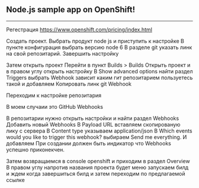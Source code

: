 

## Node.js sample app on OpenShift!
-----------------

Регестрация https://www.openshift.com/pricing/index.html

Создать проект.
Выбрать продукт node js и приступить к настройке
В пункте конфигурация выбрать версию node 6
В разделе git указать линк на свой репозитарий. Завершить настройку

Затем открыть проект
Перейти в пункт Builds > Builds
Открыть проект и в правом углу открыть настройку
В Show advanced options найти раздел Triggers выбрать Webhook зависит каким гит репозитарием пользуетесь такой и добавляем
Копировать линк git Webhook

Переходим к настройке репозитария

В моем случаии это  GitHub Webhooks

В репозитарии нужно открыть настройки и найти раздел Webhooks
Добавить новый Webhooks
В Payload URL вставляем скопированую лику с сервера
В Content type указываем application/json
В Which events would you like to trigger this webhook? выбираем Send me everything.
И добавляем
При создании должен быть индикатор что Webhooks успешно приконекчен.

Затем возвращаемся в console openshift и приходим в раздел Overview
В правом углу напротив названия проекта будет меню запускаем билд и ждем когда завершиться билд и затем переходим по предлагаемой ссылке

